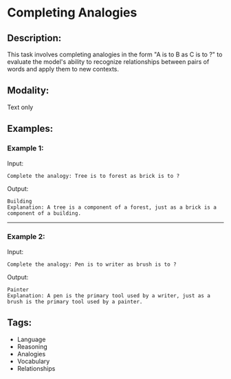 # Completing Analogies

## Description:
This task involves completing analogies in the form "A is to B as C is to ?" to evaluate the model's ability to recognize relationships between pairs of words and apply them to new contexts.

## Modality:
Text only

## Examples:

### Example 1:

Input:

```
Complete the analogy: Tree is to forest as brick is to ?
```

Output:

```
Building
Explanation: A tree is a component of a forest, just as a brick is a component of a building.
```

---

### Example 2:

Input:

```
Complete the analogy: Pen is to writer as brush is to ?
```

Output:

```
Painter
Explanation: A pen is the primary tool used by a writer, just as a brush is the primary tool used by a painter.
```

## Tags:
- Language
- Reasoning
- Analogies
- Vocabulary
- Relationships
